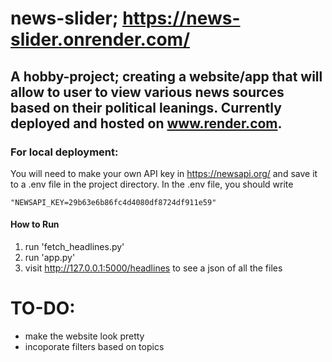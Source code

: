 # news-slider; https://news-slider.onrender.com/

## A hobby-project; creating a website/app that will allow to user to view various news sources based on their political leanings. Currently deployed and hosted on www.render.com.

### **For local deployment:**

You will need to make your own API key in https://newsapi.org/ and save it to a .env file in the project directory. In the .env file, you should write 
``` .env
"NEWSAPI_KEY=29b63e6b86fc4d4080df8724df911e59"
```

#### How to Run
1) run 'fetch_headlines.py'
2) run 'app.py'
3) visit http://127.0.0.1:5000/headlines to see a json of all the files

# TO-DO:
- make the website look pretty
- incoporate filters based on topics
